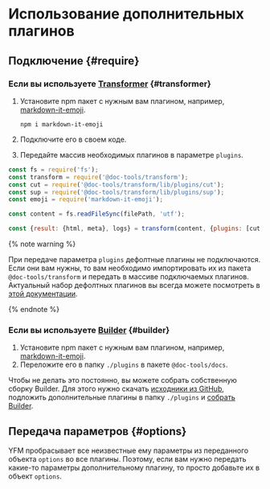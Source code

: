 # Использование дополнительных плагинов

## Подключение {#require}

### Если вы используете [Transformer](../tools/transform.md) {#transformer}

1. Установите npm пакет с нужным вам плагином, например, [markdown-it-emoji](https://www.npmjs.com/package/markdown-it-emoji).

   `npm i markdown-it-emoji`

2. Подключите его в своем коде.
3. Передайте массив необходимых плагинов в параметре `plugins`.

```javascript
const fs = require('fs');
const transform = require('@doc-tools/transform');
const cut = require('@doc-tools/transform/lib/plugins/cut');
const sup = require('@doc-tools/transform/lib/plugins/sup');
const emoji = require('markdown-it-emoji');

const content = fs.readFileSync(filePath, 'utf');

const {result: {html, meta}, logs} = transform(content, {plugins: [cut, sup, emoji]});
```

{% note warning %}

При передаче параметра `plugins` дефолтные плагины не подключаются. Если они вам нужны, то вам необходимо импортировать их из пакета `@doc-tools/transform` и передать в массиве подключаемых плагинов. Актуальный набор дефолтных плагинов вы всегда можете посмотреть в [этой документации](./default.md).

{% endnote %}

### Если вы используете [Builder](../tools/docs.md) {#builder}

1. Установите npm пакет с нужным вам плагином, например, [markdown-it-emoji](https://www.npmjs.com/package/markdown-it-emoji).
2. Переложите его в папку `./plugins` в пакете `@doc-tools/docs`.

Чтобы не делать это постоянно, вы можете собрать собственную сборку Builder. Для этого нужно скачать [исходники из GitHub](https://github.com/yandex-cloud/yfm-docs), подложить дополнительные плагины в папку `./plugins` и [собрать Builder](https://github.com/yandex-cloud/yfm-docs#installation-1).

## Передача параметров {#options}

YFM пробрасывает все неизвестные ему параметры из переданного объекта `options` во все плагины. Поэтому, если вам нужно передать какие-то параметры дополнительному плагину, то просто добавьте их в объект `options`.
